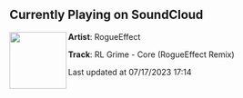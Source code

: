 ## Currently Playing on SoundCloud

[<img align="left" width="100" src="https://i1.sndcdn.com/artworks-1pnjTvprF3IdArU5-eVrxbA-t500x500.jpg">](https://soundcloud.com/rogue-effect/core-remix)

**Artist**: RogueEffect 

**Track**: RL Grime - Core (RogueEffect Remix)

Last updated at 07/17/2023 17:14
